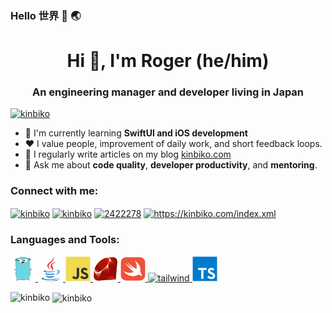 ### Hello 世界 👋 🌏

<h1 align="center">Hi 👋, I'm Roger (he/him)</h1>
<h3 align="center">An engineering manager and developer living in Japan</h3>

<p align="left"> <a href="https://twitter.com/kinbiko" target="blank"><img src="https://img.shields.io/twitter/follow/kinbiko?logo=twitter&style=for-the-badge" alt="kinbiko" /></a> </p>

- 🌱 I'm currently learning **SwiftUI and iOS development**
- ♥️ I value people, improvement of daily work, and short feedback loops.
- 📝 I regularly write articles on my blog [kinbiko.com](https://kinbiko.com)
- 💬 Ask me about **code quality**, **developer productivity**, and **mentoring**.

<h3 align="left">Connect with me:</h3>
<p align="left">
<a href="https://twitter.com/kinbiko" target="blank"><img align="center" src="https://cdn.jsdelivr.net/npm/simple-icons@3.0.1/icons/twitter.svg" alt="kinbiko" height="30" width="40" /></a>
<a href="https://linkedin.com/in/kinbiko" target="blank"><img align="center" src="https://cdn.jsdelivr.net/npm/simple-icons@3.0.1/icons/linkedin.svg" alt="kinbiko" height="30" width="40" /></a>
<a href="https://stackoverflow.com/users/2422278" target="blank"><img align="center" src="https://cdn.jsdelivr.net/npm/simple-icons@3.0.1/icons/stackoverflow.svg" alt="2422278" height="30" width="40" /></a>
<a href="/https://kinbiko.com/index.xml" target="blank"><img align="center" src="https://cdn.jsdelivr.net/npm/simple-icons@3.0.1/icons/rss.svg" alt="https://kinbiko.com/index.xml" height="30" width="40" /></a>
</p>

<h3 align="left">Languages and Tools:</h3>
<p align="left"> <a href="https://golang.org" target="_blank"> <img src="https://raw.githubusercontent.com/devicons/devicon/master/icons/go/go-original.svg" alt="go" width="40" height="40"/> </a> <a href="https://www.java.com" target="_blank"> <img src="https://raw.githubusercontent.com/devicons/devicon/master/icons/java/java-original.svg" alt="java" width="40" height="40"/> </a> <a href="https://developer.mozilla.org/en-US/docs/Web/JavaScript" target="_blank"> <img src="https://raw.githubusercontent.com/devicons/devicon/master/icons/javascript/javascript-original.svg" alt="javascript" width="40" height="40"/> </a> <a href="https://www.ruby-lang.org/en/" target="_blank"> <img src="https://raw.githubusercontent.com/devicons/devicon/master/icons/ruby/ruby-original.svg" alt="ruby" width="40" height="40"/> </a> <a href="https://developer.apple.com/swift/" target="_blank"> <img src="https://raw.githubusercontent.com/devicons/devicon/master/icons/swift/swift-original.svg" alt="swift" width="40" height="40"/> </a> <a href="https://tailwindcss.com/" target="_blank"> <img src="https://www.vectorlogo.zone/logos/tailwindcss/tailwindcss-icon.svg" alt="tailwind" width="40" height="40"/> </a> <a href="https://www.typescriptlang.org/" target="_blank"> <img src="https://raw.githubusercontent.com/devicons/devicon/master/icons/typescript/typescript-original.svg" alt="typescript" width="40" height="40"/> </a> </p>

<p><img align="left" src="https://github-readme-stats.vercel.app/api/top-langs?username=kinbiko&show_icons=true&locale=en&layout=compact" alt="kinbiko" /></p>

<p>&nbsp;<img align="center" src="https://github-readme-stats.vercel.app/api?username=kinbiko&show_icons=true&locale=en" alt="kinbiko" /></p>
